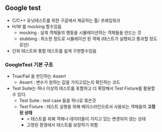 
## Google test 
- C/C++ 유닛테스트를 위한 구글에서 제공하는 툴/ 프레임워크
- H/W 를 mocking 할수있음
	- mocking : 실제 객체들의 행동을 시뮬레이션하는 객체들을 만드는 것
	- stubbing : 최소한 정도로 시뮬레이션 된 객체 (테스트가 실행되고 통과할 정도로만)
- 단위 테스트와 통합 테스트를 쉽게 구현할수있음

### GoogleTest 기본 구조
- True/Fail 을 판단하는 Assert
	- Assert : 변수가 원하는 값을 가지고있는지 확인하는 코드
- Test Suite는 하나 이상의 테스트를 포함하고 더 확장해서 Test Fixture를 활용할 수 있다.
	- Test Suite : test case 들을 하나로 묶은것
	- Test Fixture : 테스트 실행을 위해 베이스라인으로서 사용되는 객체들의 **고정된 상태**
		- = 테스트를 위해 객체나 데이터들이 가지고 있는 변경되지 않는 상태
		- 고정된 환경에서 테스트를 보장하기 위함

